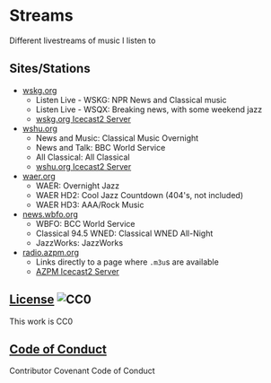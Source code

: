 # Streams

Different livestreams of music I listen to

## Sites/Stations

- [wskg.org](https://wskg.org)
  - Listen Live - WSKG: NPR News and Classical music
  - Listen Live - WSQX: Breaking news, with some weekend jazz
  - [wskg.org Icecast2 Server](http://peace.str3am.com:7070/)
- [wshu.org](http://wshu.org)
  - News and Music: Classical Music Overnight
  - News and Talk: BBC World Service
  - All Classical: All Classical
  - [wshu.org Icecast2 Server](https://wshu-iad.streamguys1.com/)
- [waer.org](http://waer.org)
  - WAER: Overnight Jazz
  - WAER HD2: Cool Jazz Countdown (404's, not included)
  - WAER HD3: AAA/Rock Music
- [news.wbfo.org](http://news.wbfo.org)
  - WBFO: BCC World Service
  - Classical 94.5 WNED: Classical WNED All-Night
  - JazzWorks: JazzWorks
- [radio.azpm.org](https://radio.azpm.org/kuaz.help/)
  - Links directly to a page where `.m3u`s are available
  - [AZPM Icecast2 Server](http://streaming.azpm.org/)


## [License](LICENSE) ![CC0](http://i.creativecommons.org/p/mark/1.0/88x31.png)

This work is CC0

## [Code of Conduct](CODE_OF_CONDUCT.md)

Contributor Covenant Code of Conduct
